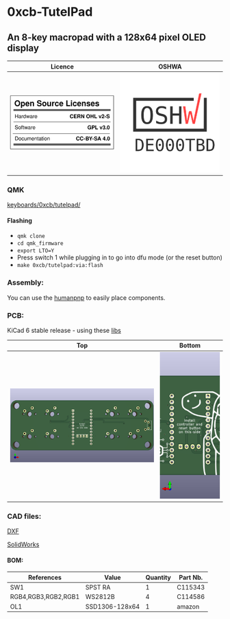 # 0xcb-TutelPad
## An 8-key macropad with a 128x64 pixel OLED display

Licence | OSHWA
:-------------------------:|:-------------------------:
![](https://github.com/0xCB-dev/0xcb-TutelPad/blob/main/LICENSE.svg) | [![](https://github.com/0xCB-dev/0xcb-TutelPad/blob/main/PCB/rev1.0/OSHWA.svg)](https://certification.oshwa.org/.html)

### QMK

[keyboards/0xcb/tutelpad/](https://github.com/qmk/qmk_firmware/tree/master/keyboards/0xcb/tutelpad)

#### Flashing

* `qmk clone`
* `cd qmk_firmware`
* `export LTO=Y`
* Press switch 1 while plugging in to go into dfu mode (or the reset button)
* `make 0xcb/tutelpad:via:flash`

### Assembly:

You can use the [humanpnp](https://files.0xcb.dev/0xCB-TutelPad/humanpnp.html) to easily place components.

### PCB:
KiCad 6 stable release - using these [libs](https://github.com/0xCB-dev/0xcb-libs)

Top | Bottom
:-------------------------:|:-------------------------:
![](https://github.com/0xCB-dev/0xCB-TutelPad/blob/main/PCB/rev1.0/front.png)  |  ![](https://github.com/0xCB-dev/0xCB-TutelPad/blob/main/PCB/rev1.0/back.png)

### CAD files:

[DXF](https://github.com/0xCB-dev/0xCB-TutelPad/tree/main/CAD/DXF)

[SolidWorks](https://github.com/0xCB-dev/0xCB-TutelPad/tree/main/CAD/Solidworks)

#### BOM:
 References                        | Value          | Quantity | Part Nb.            
-----------------------------------|----------------|----------|---------------------
 SW1                               | SPST RA        | 1        | C115343             
 RGB4,RGB3,RGB2,RGB1               | WS2812B        | 4        | C114586             
 OL1                               | SSD1306-128x64 | 1        | amazon              
